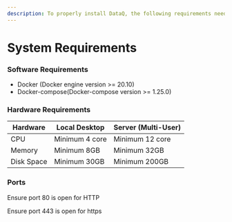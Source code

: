 ```yaml
---
description: To properly install DataQ, the following requirements need to be fulfilled.
---
```


# System Requirements

### Software Requirements

* Docker (Docker engine version >= 20.10)
* Docker-compose(Docker-compose version >=  1.25.0)

### Hardware Requirements

| **Hardware** | **Local Desktop** | **Server (Multi-User)**  |
| ------------ | ----------------- | ------------------------ |
| CPU          | Minimum 4 core    | Minimum 12 core          |
| Memory       | Minimum 8GB       | Minimum 32GB             |
| Disk Space   | Minimum 30GB      | Minimum 200GB            |

### Ports

Ensure port 80 is open for HTTP

Ensure port 443 is open for https

